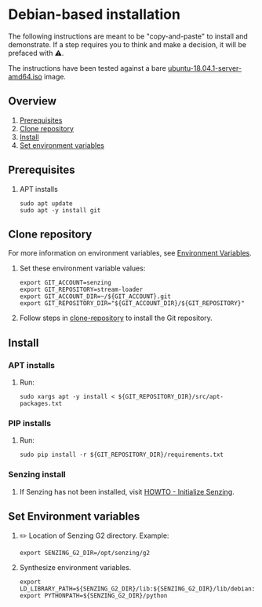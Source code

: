 # Debian-based installation

The following instructions are meant to be "copy-and-paste" to install and demonstrate.
If a step requires you to think and make a decision, it will be prefaced with :warning:.

The instructions have been tested against a bare
[ubuntu-18.04.1-server-amd64.iso](http://cdimage.ubuntu.com/ubuntu/releases/bionic/release/ubuntu-18.04.1-server-amd64.iso)
image.

## Overview

1. [Prerequisites](#prerequisites)
1. [Clone repository](#clone-repository)
1. [Install](#install)
1. [Set environment variables](#set-environment-variables)

## Prerequisites

1. APT installs

    ```console
    sudo apt update
    sudo apt -y install git
    ```

## Clone repository

For more information on environment variables,
see [Environment Variables](https://github.com/Senzing/knowledge-base/blob/main/lists/environment-variables.md).

1. Set these environment variable values:

    ```console
    export GIT_ACCOUNT=senzing
    export GIT_REPOSITORY=stream-loader
    export GIT_ACCOUNT_DIR=~/${GIT_ACCOUNT}.git
    export GIT_REPOSITORY_DIR="${GIT_ACCOUNT_DIR}/${GIT_REPOSITORY}"
    ```

1. Follow steps in [clone-repository](https://github.com/Senzing/knowledge-base/blob/main/HOWTO/clone-repository.md) to install the Git repository.

## Install

### APT installs

1. Run:

    ```console
    sudo xargs apt -y install < ${GIT_REPOSITORY_DIR}/src/apt-packages.txt
    ```

### PIP installs

1. Run:

    ```console
    sudo pip install -r ${GIT_REPOSITORY_DIR}/requirements.txt
    ```

### Senzing install

1. If Senzing has not been installed, visit
   [HOWTO - Initialize Senzing](https://github.com/Senzing/knowledge-base/blob/main/HOWTO/initialize-senzing.md).

## Set Environment variables

1. :pencil2: Location of Senzing G2 directory.
   Example:

    ```console
    export SENZING_G2_DIR=/opt/senzing/g2
    ```

1. Synthesize environment variables.

    ```console
    export LD_LIBRARY_PATH=${SENZING_G2_DIR}/lib:${SENZING_G2_DIR}/lib/debian:$LD_LIBRARY_PATH
    export PYTHONPATH=${SENZING_G2_DIR}/python
    ```
